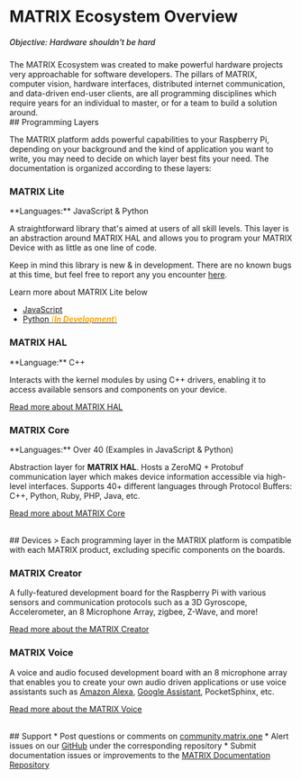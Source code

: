 # MATRIX Ecosystem Overview
<h5 style="padding-top:0; font-weight:500;">Objective: Hardware shouldn't be hard</h5>
The MATRIX Ecosystem was created to make powerful hardware projects very approachable for software developers. The pillars of MATRIX, computer vision, hardware interfaces, distributed internet communication, and data-driven end-user clients, are all programming disciplines which require years for an individual to master, or for a team to build a solution around.

<br/>
## Programming Layers

The MATRIX platform adds powerful capabilities to your Raspberry Pi, depending on your background and the kind of application you want to write, you may need to decide on which layer best fits your need. The documentation is organized according to these layers:

<h3 style="padding-top:0;">MATRIX Lite</h3>
**Languages:** JavaScript & Python

A straightforward library that's aimed at users of all skill levels. This layer is an abstraction around MATRIX HAL and allows you to program your MATRIX Device with as little as one line of code. 

Keep in mind this library is new & in development. There are no known bugs at this time, but feel free to report any you encounter <a href="https://github.com/matrix-io/matrix-lite-js/issues" target="_blank">here</a>.

Learn more about MATRIX Lite below

- <a href="https://github.com/matrix-io/matrix-lite-js" target="_blank">JavaScript</a>
- <a href="https://github.com/matrix-io/matrix-lite-py" target="_blank">Python <span style="color: orange">(***In Development***)</span></a>

<h3 style="padding-top:0;">MATRIX HAL</h3>
**Language:** C++

Interacts with the kernel modules by using C++ drivers, enabling it to access available sensors and components on your device.

[Read more about MATRIX HAL](matrix-hal/overview)

<h3 style="padding-top:0;">MATRIX Core</h3>
**Languages:** Over 40 (Examples in JavaScript & Python)

Abstraction layer for **MATRIX HAL**. Hosts a ZeroMQ + Protobuf communication layer which makes device information accessible via high-level interfaces. Supports 40+ different languages through Protocol Buffers: C++, Python, Ruby, PHP, Java, etc.<br/>

[Read more about MATRIX Core](matrix-core/overview)

<br/>
## Devices
> Each programming layer in the MATRIX platform is compatible with each MATRIX product, excluding specific components on the boards.

<h3 style="padding-top:0;">MATRIX Creator</h3>

<!-- ![](img/matrix-creator.png) -->
A fully-featured development board for the Raspberry Pi with various sensors and communication protocols such as a 3D Gyroscope, Accelerometer, an 8 Microphone Array, zigbee, Z-Wave, and more!

[Read more about the MATRIX Creator](matrix-creator/overview.md)

<h3 style="padding-top:0;">MATRIX Voice</h3>
<!-- ![](img/matrix-voice.png) -->
A voice and audio focused development board with an 8 microphone array that enables you to create your own audio driven applications or use voice assistants such as 
<a href="https://www.hackster.io/matrix-labs/matrix-voice-and-matrix-creator-running-alexa-c-version-9b9d8d" target="_blank">Amazon Alexa</a>, 
<a href="https://www.hackster.io/matrix-labs/matrix-voice-and-matrix-creator-running-google-assistant-e9751e" target="_blank">Google Assistant</a>, 
PocketSphinx, etc.

[Read more about the MATRIX Voice](matrix-voice/overview.md)

<br/>
## Support
* Post questions or comments on <a href="https://community.matrix.one" target="_blank">community.matrix.one</a>
* Alert issues on our <a href="https://github.com/matrix-io" target="_blank">GitHub</a> under the corresponding repository
* Submit documentation issues or improvements to the <a href="https://github.com/matrix-io/matrix-documentation/issues" target="_blank">MATRIX Documentation Repository</a>

